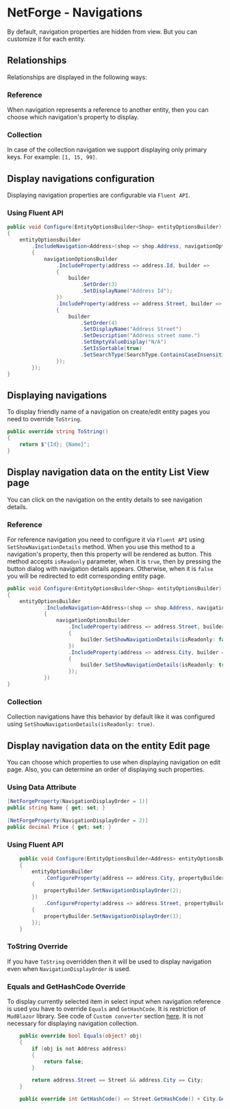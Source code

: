 # NetForge - Navigations

By default, navigation properties are hidden from view. But you can customize it for each entity.

## Relationships

Relationships are displayed in the following ways:

### Reference

When navigation represents a reference to another entity, then you can choose which navigation's property to display.

### Collection

In case of the collection navigation we support displaying only primary keys. For example: `[1, 15, 99]`.

## Display navigations configuration

Displaying navigation properties are configurable via `Fluent API`.

### Using Fluent API

```csharp
public void Configure(EntityOptionsBuilder<Shop> entityOptionsBuilder)
{
    entityOptionsBuilder
        .IncludeNavigation<Address>(shop => shop.Address, navigationOptionsBuilder =>
        {
            navigationOptionsBuilder
                .IncludeProperty(address => address.Id, builder =>
                {
                    builder
                        .SetOrder(3)
                        .SetDisplayName("Address Id");
                })
                .IncludeProperty(address => address.Street, builder =>
                {
                    builder
                        .SetOrder(4)
                        .SetDisplayName("Address Street")
                        .SetDescription("Address street name.")
                        .SetEmptyValueDisplay("N/A")
                        .SetIsSortable(true)
                        .SetSearchType(SearchType.ContainsCaseInsensitive);
                });
        });
}
```

## Displaying navigations

To display friendly name of a navigation on create/edit entity pages you need to override `ToString`.

```csharp
public override string ToString()
{
    return $"{Id}; {Name}";
}
```

## Display navigation data on the entity List View page

You can click on the navigation on the entity details to see navigation details.

### Reference

For reference navigation you need to configure it via `Fluent API` using `SetShowNavigationDetails` method.
When you use this method to a navigation's property, then this property will be rendered as button.
This method accepts `isReadonly` parameter, when it is `true`, then by pressing the button dialog with navigation details appears.
Otherwise, when it is `false` you will be redirected to edit corresponding entity page.

```csharp
public void Configure(EntityOptionsBuilder<Shop> entityOptionsBuilder)
{
    entityOptionsBuilder
            .IncludeNavigation<Address>(shop => shop.Address, navigationOptionsBuilder =>
            {
                navigationOptionsBuilder
                    .IncludeProperty(address => address.Street, builder =>
                    {
                        builder.SetShowNavigationDetails(isReadonly: false);
                    })
                    .IncludeProperty(address => address.City, builder =>
                    {
                        builder.SetShowNavigationDetails(isReadonly: true);
                    });
            })
}
```

### Collection

Collection navigations have this behavior by default like it was configured using `SetShowNavigationDetails(isReadonly: true)`.

## Display navigation data on the entity Edit page

You can choose which properties to use when displaying navigation on edit page.
Also, you can determine an order of displaying such properties.

### Using Data Attribute

```csharp
[NetForgeProperty(NavigationDisplayOrder = 1)]
public string Name { get; set; }
 
[NetForgeProperty(NavigationDisplayOrder = 2)]
public decimal Price { get; set; }
```

### Using Fluent API

```csharp
    public void Configure(EntityOptionsBuilder<Address> entityOptionsBuilder)
    {
        entityOptionsBuilder
            .ConfigureProperty(address => address.City, propertyBuilder =>
        {
            propertyBuilder.SetNavigationDisplayOrder(2);
        })
            .ConfigureProperty(address => address.Street, propertyBuilder =>
        {
            propertyBuilder.SetNavigationDisplayOrder(1);
        });
    }
```

### ToString Override

If you have `ToString` overridden then it will be used to display navigation even when `NavigationDisplayOrder` is used.

### Equals and GetHashCode Override

To display currently selected item in select input when navigation reference is used you have to override `Equals` and `GetHashCode`.
It is restriction of `MudBlazor` library. See code of `Custom converter` section [here](https://www.mudblazor.com/components/select).
It is not necessary for displaying navigation collection.

```csharp
    public override bool Equals(object? obj)
    {
        if (obj is not Address address)
        {
            return false;
        }

        return address.Street == Street && address.City == City;
    }

    public override int GetHashCode() => Street.GetHashCode() + City.GetHashCode();
```